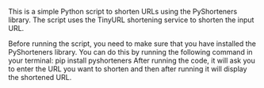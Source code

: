This is a simple Python script to shorten URLs using the PyShorteners library. The script uses the TinyURL shortening service to shorten the input URL.

Before running the script, you need to make sure that you have installed the PyShorteners library. You can do this by running the following command in your terminal: 
pip install pyshorteners
After running the code, it will ask you to enter the URL you want to shorten and then after running it will display the shortened URL.
